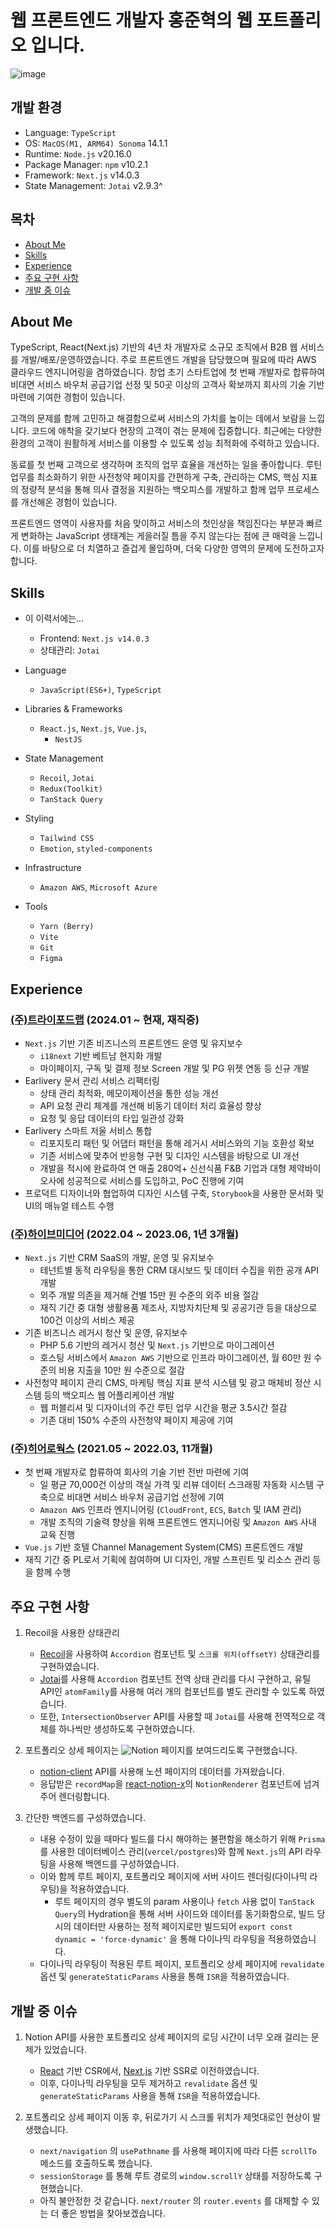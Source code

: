 # 웹 프론트엔드 개발자 홍준혁의 웹 포트폴리오 입니다.

![image](https://github.com/ato-m-a/portfolio/assets/99224451/8e33f393-a346-4182-bf04-b25e1660da99)

## 개발 환경

- Language: `TypeScript`
- OS: `MacOS(M1, ARM64) Sonoma` 14.1.1
- Runtime: `Node.js` v20.16.0
- Package Manager: `npm` v10.2.1
- Framework: `Next.js` v14.0.3
- State Management: `Jotai` v2.9.3^

## 목차

- [About Me](#About-Me)
- [Skills](#Skills)
- [Experience](#Experience)
- [주요 구현 사항](#주요-구현-사항)
- [개발 중 이슈](#개발-중-이슈)

## About Me

TypeScript, React(Next.js) 기반의 4년 차 개발자로 소규모 조직에서 B2B 웹 서비스를 개발/배포/운영하였습니다. 주로 프론트엔드 개발을 담당했으며 필요에 따라 AWS 클라우드 엔지니어링을 겸하였습니다. 창업 초기 스타트업에 첫 번째 개발자로 합류하여 비대면 서비스 바우처 공급기업 선정 및 50곳 이상의 고객사 확보까지 회사의 기술 기반 마련에 기여한 경험이 있습니다.

고객의 문제를 함께 고민하고 해결함으로써 서비스의 가치를 높이는 데에서 보람을 느낍니다. 코드에 애착을 갖기보다 현장의 고객이 겪는 문제에 집중합니다. 최근에는 다양한 환경의 고객이 원활하게 서비스를 이용할 수 있도록 성능 최적화에 주력하고 있습니다.

동료를 첫 번째 고객으로 생각하며 조직의 업무 효율을 개선하는 일을 좋아합니다. 루틴 업무를 최소화하기 위한 사전청약 페이지를 간편하게 구축, 관리하는 CMS, 핵심 지표의 정량적 분석을 통해 의사 결정을 지원하는 백오피스를 개발하고 함께 업무 프로세스를 개선해온 경험이 있습니다.

프론트엔드 영역이 사용자를 처음 맞이하고 서비스의 첫인상을 책임진다는 부분과 빠르게 변화하는 JavaScript 생태계는 게을러질 틈을 주지 않는다는 점에 큰 매력을 느낍니다. 이를 바탕으로 더 치열하고 즐겁게 몰입하며, 더욱 다양한 영역의 문제에 도전하고자 합니다.

## Skills

- 이 이력서에는...
	- Frontend: `Next.js v14.0.3`
	- 상태관리: `Jotai`

- Language
  - `JavaScript(ES6+)`, `TypeScript`

- Libraries & Frameworks
  - `React.js`, `Next.js`, `Vue.js`,
	- `NestJS`

- State Management
	- `Recoil`, `Jotai`
	- `Redux(Toolkit)`
	- `TanStack Query`

- Styling
	- `Tailwind CSS`
	- `Emotion`, `styled-components`

- Infrastructure
	- `Amazon AWS`, `Microsoft Azure`

- Tools
	- `Yarn (Berry)`
	- `Vite`
	- `Git`
	- `Figma`

## Experience

### [(주)트라이포드랩](https://earlivery.com/) (2024.01 ~ 현재, 재직중)
- `Next.js` 기반 기존 비즈니스의 프론트엔드 운영 및 유지보수
	- `i18next` 기반 베트남 현지화 개발
	- 마이페이지, 구독 및 결제 정보 Screen 개발 및 PG 위젯 연동 등 신규 개발
- Earlivery 문서 관리 서비스 리팩터링
	- 상태 관리 최적화, 메모이제이션을 통한 성능 개선
	- API 요청 관리 체계를 개선해 비동기 데이터 처리 효율성 향상
	- 요청 및 응답 데이터의 타입 일관성 강화
- Earlivery 스마트 저울 서비스 통합
	- 리포지토리 패턴 및 어댑터 패턴을 통해 레거시 서비스와의 기능 호환성 확보
	- 기존 서비스에 맞추어 반응형 구현 및 디자인 시스템을 바탕으로 UI 개선
	- 개발을 적시에 완료하여 연 매출 280억+ 신선식품 F&B 기업과 대형 제약바이오사에 성공적으로 서비스를 도입하고, PoC 진행에 기여
- 프로덕트 디자이너와 협업하여 디자인 시스템 구축, `Storybook`을 사용한 문서화 및 UI의 매뉴얼 테스트 수행

### [(주)하이브미디어](http://hivemedia.co.kr/) (2022.04 ~ 2023.06, 1년 3개월)
- `Next.js` 기반 CRM SaaS의 개발, 운영 및 유지보수
	- 테넌트별 동적 라우팅을 통한 CRM 대시보드 및 데이터 수집을 위한 공개 API 개발
	- 외주 개발 의존을 제거해 건별 15만 원 수준의 외주 비용 절감
	- 재직 기간 중 대형 생활용품 제조사, 지방자치단체 및 공공기관 등을 대상으로 100건 이상의 서비스 제공
- 기존 비즈니스 레거시 청산 및 운영, 유지보수
	- PHP 5.6 기반의 레거시 청산 및 `Next.js` 기반으로 마이그레이션
	- 호스팅 서비스에서 `Amazon AWS` 기반으로 인프라 마이그레이션, 월 60만 원 수준의 비용 지출을 10만 원 수준으로 절감
- 사전청약 페이지 관리 CMS, 마케팅 핵심 지표 분석 시스템 및 광고 매체비 정산 시스템 등의 백오피스 웹 어플리케이션 개발
	- 웹 퍼블리셔 및 디자이너의 주간 루틴 업무 시간을 평균 3.5시간 절감
	- 기존 대비 150% 수준의 사전청약 페이지 제공에 기여

### [(주)히어로웍스](https://www.heroworks.co.kr) (2021.05 ~ 2022.03, 11개월)
- 첫 번째 개발자로 합류하여 회사의 기술 기반 전반 마련에 기여
	- 일 평균 70,000건 이상의 객실 가격 및 리뷰 데이터 스크래핑 자동화 시스템 구축으로 비대면 서비스 바우처 공급기업 선정에 기여
	- `Amazon AWS` 인프라 엔지니어링 (`CloudFront`, `ECS`, `Batch` 및 IAM 관리)
	- 개발 조직의 기술력 향상을 위해 프론트엔드 엔지니어링 및 `Amazon AWS` 사내 교육 진행
- `Vue.js` 기반 호텔 Channel Management System(CMS) 프론트엔드 개발
- 재직 기간 중 PL로서 기획에 참여하며 UI 디자인, 개발 스프린트 및 리소스 관리 등을 함께 수행

## 주요 구현 사항

1. Recoil을 사용한 상태관리
	- [Recoil](https://github.com/facebookexperimental/Recoil)을 사용하여 `Accordion` 컴포넌트 및 `스크롤 위치(offsetY)` 상태관리를 구현하였습니다.
	- [Jotai](https://github.com/pmndrs/jotai)를 사용해 `Accordion` 컴포넌트 전역 상태 관리를 다시 구현하고, 유틸 API인 `atomFamily`를 사용해 여러 개의 컴포넌트를 별도 관리할 수 있도록 하였습니다.
	- 또한, `IntersectionObserver` API를 사용할 때 `Jotai`를 사용해 전역적으로 객체를 하나씩만 생성하도록 구현하였습니다.

2. 포트폴리오 상세 페이지는 ![Notion](https://img.shields.io/badge/Notion-black?logo=Notion) 페이지를 보여드리도록 구현했습니다.
	- [notion-client](https://www.npmjs.com/package/notion-client) API를 사용해 노션 페이지의 데이터를 가져왔습니다.
	- 응답받은 `recordMap`을 [react-notion-x](https://www.npmjs.com/package/react-notion-x)의 `NotionRenderer` 컴포넌트에 넘겨주어 렌더링합니다.

3. 간단한 백엔드를 구성하였습니다.
	- 내용 수정이 있을 때마다 빌드를 다시 해야하는 불편함을 해소하기 위해 `Prisma`를 사용한 데이터베이스 관리(`vercel/postgres`)와 함께 `Next.js`의 API 라우팅을 사용해 백엔드를 구성하였습니다.
	- 이와 함께 루트 페이지, 포트폴리오 페이지에 서버 사이드 렌더링(다이나믹 라우팅)을 적용하였습니다.
		- 루트 페이지의 경우 별도의 param 사용이나 `fetch` 사용 없이 `TanStack Query`의 Hydration을 통해 서버 사이드와 데이터를 동기화함으로, 빌드 당시의 데이터만 사용하는 정적 페이지로만 빌드되어 `export const dynamic = 'force-dynamic'` 을 통해 다이나믹 라우팅을 적용하였습니다.
	- 다이나믹 라우팅이 적용된 루트 페이지, 포트폴리오 상세 페이지에 `revalidate` 옵션 및 `generateStaticParams` 사용을 통해 `ISR`을 적용하였습니다.
	

## 개발 중 이슈

1. Notion API를 사용한 포트폴리오 상세 페이지의 로딩 시간이 너무 오래 걸리는 문제가 있었습니다.
	- [React](https://github.com/facebook/react) 기반 CSR에서, [Next.js](https://github.com/vercel/next.js) 기반 SSR로 이전하였습니다.
	- 이후, 다이나믹 라우팅을 모두 제거하고 `revalidate` 옵션 및 `generateStaticParams` 사용을 통해 `ISR`을 적용하였습니다.

2. 포트폴리오 상세 페이지 이동 후, 뒤로가기 시 스크롤 위치가 제멋대로인 현상이 발생했습니다.
	- `next/navigation` 의 `usePathname` 를 사용해 페이지에 따라 다른 `scrollTo` 메소드를 호출하도록 했습니다.
	- `sessionStorage` 를 통해 루트 경로의 `window.scrollY` 상태를 저장하도록 구현했습니다.
	- 아직 불안정한 것 같습니다. `next/router` 의 `router.events` 를 대체할 수 있는 더 좋은 방법을 찾아보겠습니다.